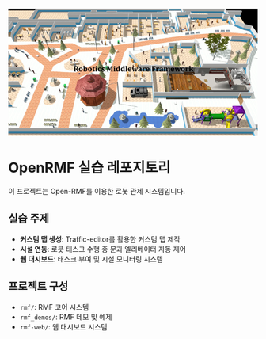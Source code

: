![banner](https://github.com/jinhyuk2me/OpenRMF_ws/blob/main/assets/thumbnail.png?raw=true)

# OpenRMF 실습 레포지토리

이 프로젝트는 Open-RMF를 이용한 로봇 관제 시스템입니다.

## 실습 주제

- **커스텀 맵 생성**: Traffic-editor를 활용한 커스텀 맵 제작
- **시설 연동**: 로봇 태스크 수행 중 문과 엘리베이터 자동 제어
- **웹 대시보드**: 태스크 부여 및 시설 모니터링 시스템

## 프로젝트 구성

- `rmf/`: RMF 코어 시스템
- `rmf_demos/`: RMF 데모 및 예제
- `rmf-web/`: 웹 대시보드 시스템
